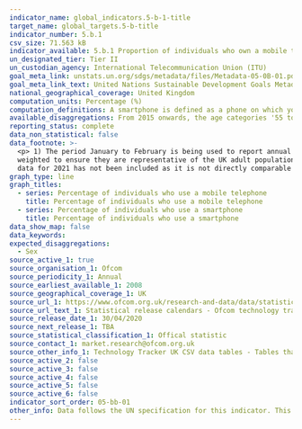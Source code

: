 ```yaml
---
indicator_name: global_indicators.5-b-1-title
target_name: global_targets.5-b-title
indicator_number: 5.b.1
csv_size: 71.563 kB
indicator_available: 5.b.1 Proportion of individuals who own a mobile telephone, by sex
un_designated_tier: Tier II
un_custodian_agency: International Telecommunication Union (ITU)
goal_meta_link: unstats.un.org/sdgs/metadata/files/Metadata-05-0B-01.pdf
goal_meta_link_text: United Nations Sustainable Development Goals Metadata (PDF 211 KB)
national_geographical_coverage: United Kingdom
computation_units: Percentage (%)
computation_definitions: A smartphone is defined as a phone on which you can easily access emails, download files and applications, as well as view websites and generally search the internet. 
available_disaggregations: From 2015 onwards, the age categories '55 to 64' and '65 and over' were combined and renamed '55 +'.
reporting_status: complete
data_non_statistical: false
data_footnote: >-
  <p> 1) The period January to February is being used to report annual data.</p><p> 2) The date on the X axis is the year at the start of the period.</p><p> 3) From 2019 onwards, the age categories '55 to 64' and '65 and over' were combined and renamed '55 +'.</p><p> 4) All data have been
  weighted to ensure they are representative of the UK adult population. </p><p> As a result of the Covid-19 pandemic, the Ofcom Technology Tracker was not able to conduct face-to-face fieldwork in 2021, the method by which previous Technology Tracker surveys have been conducted. As such,
  data for 2021 has not been included as it is not directly comparable to previous years. </p>
graph_type: line
graph_titles:
  - series: Percentage of individuals who use a mobile telephone
    title: Percentage of individuals who use a mobile telephone
  - series: Percentage of individuals who use a smartphone
    title: Percentage of individuals who use a smartphone
data_show_map: false
data_keywords:
expected_disaggregations:
  - Sex
source_active_1: true
source_organisation_1: Ofcom
source_periodicity_1: Annual
source_earliest_available_1: 2008
source_geographical_coverage_1: UK
source_url_1: https://www.ofcom.org.uk/research-and-data/data/statistics
source_url_text_1: Statistical release calendars - Ofcom technology tracker.
source_release_date_1: 30/04/2020
source_next_release_1: TBA
source_statistical_classification_1: Offical statistic
source_contact_1: market.research@ofcom.org.uk
source_other_info_1: Technology Tracker UK CSV data tables - Tables that show responses to QD2. Do you personally use a mobile phone? QD5 (QD24B). Do you personally use a smartphone?
source_active_2: false
source_active_3: false
source_active_4: false
source_active_5: false
source_active_6: false
indicator_sort_order: 05-bb-01
other_info: Data follows the UN specification for this indicator. This indicator has been identified in collaboration with topic experts.
---
```

